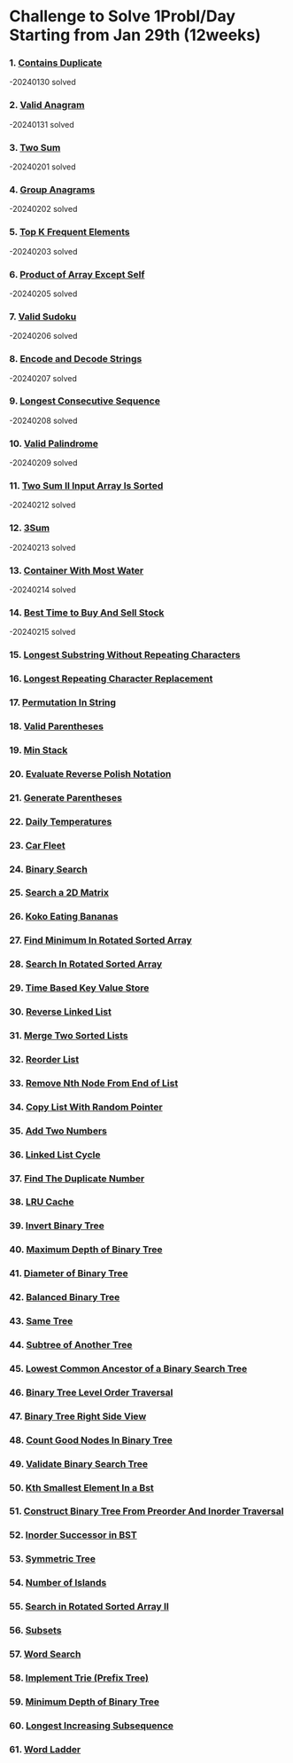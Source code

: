 # Challenge to Solve 1Probl/Day Starting from Jan 29th (12weeks)

### 1. [Contains Duplicate](https://leetcode.com/problems/contains-duplicate/)
-20240130 solved
### 2. [Valid Anagram](https://leetcode.com/problems/valid-anagram/)
-20240131 solved
### 3. [Two Sum](https://leetcode.com/problems/two-sum/)
-20240201 solved
### 4. [Group Anagrams](https://leetcode.com/problems/group-anagrams/)
-20240202 solved
### 5. [Top K Frequent Elements](https://leetcode.com/problems/top-k-frequent-elements/)
-20240203 solved
### 6. [Product of Array Except Self](https://leetcode.com/problems/product-of-array-except-self/)
-20240205 solved
### 7. [Valid Sudoku](https://leetcode.com/problems/valid-sudoku/)
-20240206 solved
### 8. [Encode and Decode Strings](https://leetcode.com/problems/encode-and-decode-strings/)
-20240207 solved
### 9. [Longest Consecutive Sequence](https://leetcode.com/problems/longest-consecutive-sequence/)
-20240208 solved
### 10. [Valid Palindrome](https://leetcode.com/problems/valid-palindrome/)
-20240209 solved
### 11. [Two Sum II Input Array Is Sorted](https://leetcode.com/problems/two-sum-ii-input-array-is-sorted/)
-20240212 solved
### 12. [3Sum](https://leetcode.com/problems/3sum/)
-20240213 solved
### 13. [Container With Most Water](https://leetcode.com/problems/container-with-most-water/)
-20240214 solved
### 14. [Best Time to Buy And Sell Stock](https://leetcode.com/problems/best-time-to-buy-and-sell-stock/)
-20240215 solved
### 15. [Longest Substring Without Repeating Characters](https://leetcode.com/problems/longest-substring-without-repeating-characters/)
### 16. [Longest Repeating Character Replacement](https://leetcode.com/problems/longest-repeating-character-replacement/)
### 17. [Permutation In String](https://leetcode.com/problems/permutation-in-string/)
### 18. [Valid Parentheses](https://leetcode.com/problems/valid-parentheses/)
### 19. [Min Stack](https://leetcode.com/problems/min-stack/)
### 20. [Evaluate Reverse Polish Notation](https://leetcode.com/problems/evaluate-reverse-polish-notation/)
### 21. [Generate Parentheses](https://leetcode.com/problems/generate-parentheses/)
### 22. [Daily Temperatures](https://leetcode.com/problems/daily-temperatures/)
### 23. [Car Fleet](https://leetcode.com/problems/car-fleet/)
### 24. [Binary Search](https://leetcode.com/problems/binary-search/)
### 25. [Search a 2D Matrix](https://leetcode.com/problems/search-a-2d-matrix/)
### 26. [Koko Eating Bananas](https://leetcode.com/problems/koko-eating-bananas/)
### 27. [Find Minimum In Rotated Sorted Array](https://leetcode.com/problems/find-minimum-in-rotated-sorted-array/)
### 28. [Search In Rotated Sorted Array](https://leetcode.com/problems/search-in-rotated-sorted-array/)
### 29. [Time Based Key Value Store](https://leetcode.com/problems/time-based-key-value-store/)
### 30. [Reverse Linked List](https://leetcode.com/problems/reverse-linked-list/)
### 31. [Merge Two Sorted Lists](https://leetcode.com/problems/merge-two-sorted-lists/)
### 32. [Reorder List](https://leetcode.com/problems/reorder-list/)
### 33. [Remove Nth Node From End of List](https://leetcode.com/problems/remove-nth-node-from-end-of-list/)
### 34. [Copy List With Random Pointer](https://leetcode.com/problems/copy-list-with-random-pointer/)
### 35. [Add Two Numbers](https://leetcode.com/problems/add-two-numbers/)
### 36. [Linked List Cycle](https://leetcode.com/problems/linked-list-cycle/)
### 37. [Find The Duplicate Number](https://leetcode.com/problems/find-the-duplicate-number/)
### 38. [LRU Cache](https://leetcode.com/problems/lru-cache/)
### 39. [Invert Binary Tree](https://leetcode.com/problems/invert-binary-tree/)
### 40. [Maximum Depth of Binary Tree](https://leetcode.com/problems/maximum-depth-of-binary-tree/)
### 41. [Diameter of Binary Tree](https://leetcode.com/problems/diameter-of-binary-tree/)
### 42. [Balanced Binary Tree](https://leetcode.com/problems/balanced-binary-tree/)
### 43. [Same Tree](https://leetcode.com/problems/same-tree/)
### 44. [Subtree of Another Tree](https://leetcode.com/problems/subtree-of-another-tree/)
### 45. [Lowest Common Ancestor of a Binary Search Tree](https://leetcode.com/problems/lowest-common-ancestor-of-a-binary-search-tree/)
### 46. [Binary Tree Level Order Traversal](https://leetcode.com/problems/binary-tree-level-order-traversal/)
### 47. [Binary Tree Right Side View](https://leetcode.com/problems/binary-tree-right-side-view/)
### 48. [Count Good Nodes In Binary Tree](https://leetcode.com/problems/count-good-nodes-in-binary-tree/)
### 49. [Validate Binary Search Tree](https://leetcode.com/problems/validate-binary-search-tree/)
### 50. [Kth Smallest Element In a Bst](https://leetcode.com/problems/kth-smallest-element-in-a-bst/)
### 51. [Construct Binary Tree From Preorder And Inorder Traversal](https://leetcode.com/problems/construct-binary-tree-from-preorder-and-inorder-traversal/)
### 52. [Inorder Successor in BST](https://leetcode.com/problems/inorder-successor-in-bst/)
### 53. [Symmetric Tree](https://leetcode.com/problems/symmetric-tree/)
### 54. [Number of Islands](https://leetcode.com/problems/number-of-islands/)
### 55. [Search in Rotated Sorted Array II](https://leetcode.com/problems/search-in-rotated-sorted-array-ii/)
### 56. [Subsets](https://leetcode.com/problems/subsets/)
### 57. [Word Search](https://leetcode.com/problems/word-search/)
### 58. [Implement Trie (Prefix Tree)](https://leetcode.com/problems/implement-trie-prefix-tree/)
### 59. [Minimum Depth of Binary Tree](https://leetcode.com/problems/minimum-depth-of-binary-tree/)
### 60. [Longest Increasing Subsequence](https://leetcode.com/problems/longest-increasing-subsequence/)
### 61. [Word Ladder](https://leetcode.com/problems/word-ladder/)

